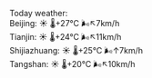 Today weather:  
Beijing: ☀️   🌡️+27°C 🌬️↖7km/h  
Tianjin: ☀️   🌡️+24°C 🌬️↖11km/h  
Shijiazhuang: ☀️   🌡️+25°C 🌬️↑7km/h  
Tangshan: ☀️   🌡️+20°C 🌬️↖10km/h  
